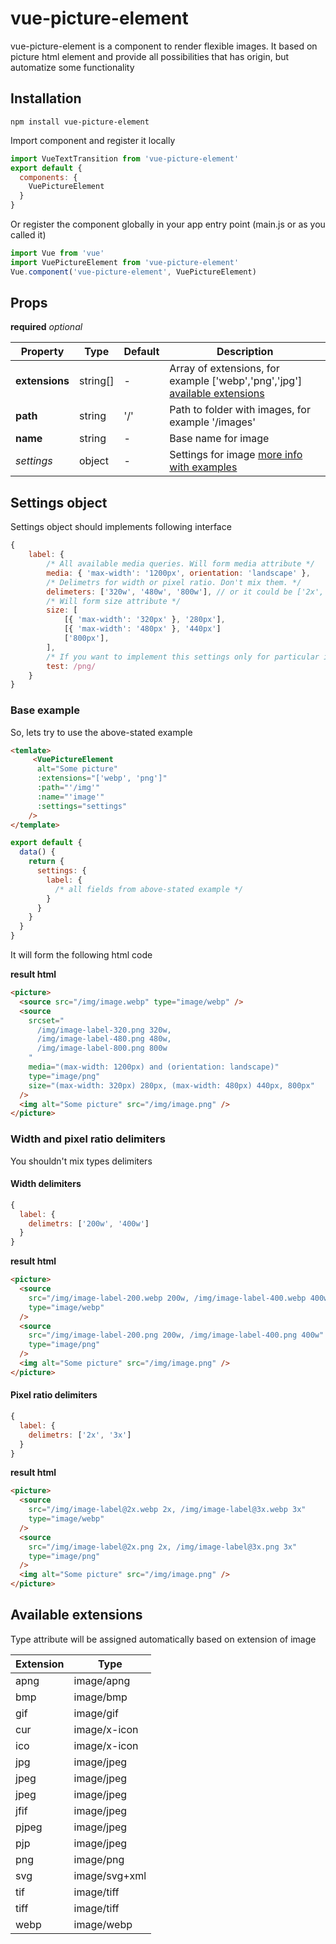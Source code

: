 # vue-picture-element

vue-picture-element is a component to render flexible images. It based on picture html element and provide all possibilities that has origin, but automatize some functionality

## Installation

```
npm install vue-picture-element
```

Import component and register it locally

```javascript
import VueTextTransition from 'vue-picture-element'
export default {
  components: {
    VuePictureElement
  }
}
```

Or register the component globally in your app entry point (main.js or as you called it)

```javascript
import Vue from 'vue'
import VuePictureElement from 'vue-picture-element'
Vue.component('vue-picture-element', VuePictureElement)
```

## Props

**required**
_optional_

| Property       | Type     | Default | Description                                                                                           |
| -------------- | -------- | ------- | ----------------------------------------------------------------------------------------------------- |
| **extensions** | string[] | -       | Array of extensions, for example \['webp','png','jpg'\] [available extensions](#available-extensions) |
| **path**       | string   | '/'     | Path to folder with images, for example '/images'                                                     |
| **name**       | string   | -       | Base name for image                                                                                   |
| _settings_     | object   | -       | Settings for image [more info with examples](#settings-object)                                        |

## Settings object

Settings object should implements following interface

```javascript
{
    label: {
        /* All available media queries. Will form media attribute */
        media: { 'max-width': '1200px', orientation: 'landscape' },
        /* Delimetrs for width or pixel ratio. Don't mix them. */
        delimeters: ['320w', '480w', '800w'], // or it could be ['2x', '3x'] if you are interested in pixel ratio
        /* Will form size attribute */
        size: [
            [{ 'max-width': '320px' }, '280px'],
            [{ 'max-width': '480px' }, '440px']
            ['800px'],
        ],
        /* If you want to implement this settings only for particular image format, pass regexp with it */
        test: /png/
    }
}
```

### Base example

So, lets try to use the above-stated example

```html
<temlate>
     <VuePictureElement
      alt="Some picture"
      :extensions="['webp', 'png']"
      :path="'/img'"
      :name="'image'"
      :settings="settings"
    />
</template>
```

```javascript
export default {
  data() {
    return {
      settings: {
        label: {
          /* all fields from above-stated example */
        }
      }
    }
  }
}
```

It will form the following html code

**result html**

```html
<picture>
  <source src="/img/image.webp" type="image/webp" />
  <source
    srcset="
      /img/image-label-320.png 320w,
      /img/image-label-480.png 480w,
      /img/image-label-800.png 800w
    "
    media="(max-width: 1200px) and (orientation: landscape)"
    type="image/png"
    size="(max-width: 320px) 280px, (max-width: 480px) 440px, 800px"
  />
  <img alt="Some picture" src="/img/image.png" />
</picture>
```

### Width and pixel ratio delimiters

You shouldn't mix types delimiters

#### Width delimiters

```javascript
{
  label: {
    delimetrs: ['200w', '400w']
  }
}
```

**result html**

```html
<picture>
  <source
    src="/img/image-label-200.webp 200w, /img/image-label-400.webp 400w"
    type="image/webp"
  />
  <source
    src="/img/image-label-200.png 200w, /img/image-label-400.png 400w"
    type="image/png"
  />
  <img alt="Some picture" src="/img/image.png" />
</picture>
```

#### Pixel ratio delimiters

```javascript
{
  label: {
    delimetrs: ['2x', '3x']
  }
}
```

**result html**

```html
<picture>
  <source
    src="/img/image-label@2x.webp 2x, /img/image-label@3x.webp 3x"
    type="image/webp"
  />
  <source
    src="/img/image-label@2x.png 2x, /img/image-label@3x.png 3x"
    type="image/png"
  />
  <img alt="Some picture" src="/img/image.png" />
</picture>
```

## Available extensions

Type attribute will be assigned automatically based on extension of image

| Extension | Type          |
| --------- | ------------- |
| apng      | image/apng    |
| bmp       | image/bmp     |
| gif       | image/gif     |
| cur       | image/x-icon  |
| ico       | image/x-icon  |
| jpg       | image/jpeg    |
| jpeg      | image/jpeg    |
| jpeg      | image/jpeg    |
| jfif      | image/jpeg    |
| pjpeg     | image/jpeg    |
| pjp       | image/jpeg    |
| png       | image/png     |
| svg       | image/svg+xml |
| tif       | image/tiff    |
| tiff      | image/tiff    |
| webp      | image/webp    |

```

```
